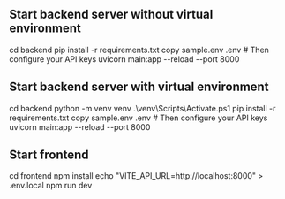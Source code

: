 ## Start backend server without virtual environment
cd backend
pip install -r requirements.txt
copy sample.env .env  # Then configure your API keys
uvicorn main:app --reload --port 8000

## Start backend server with virtual environment
cd backend
python -m venv venv
.\venv\Scripts\Activate.ps1
pip install -r requirements.txt
copy sample.env .env  # Then configure your API keys
uvicorn main:app --reload --port 8000

## Start frontend
cd frontend
npm install
echo "VITE_API_URL=http://localhost:8000" > .env.local
npm run dev